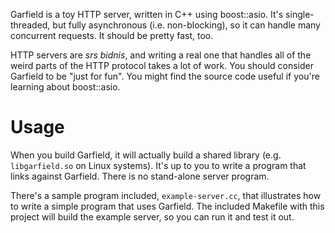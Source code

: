 Garfield is a toy HTTP server, written in C++ using boost::asio. It's
single-threaded, but fully asynchronous (i.e. non-blocking), so it can handle
many concurrent requests. It should be pretty fast, too.

HTTP servers are *srs bidnis*, and writing a real one that handles all of the
weird parts of the HTTP protocol takes a lot of work. You should consider
Garfield to be "just for fun". You might find the source code useful if you're
learning about boost::asio.

Usage
=====

When you build Garfield, it will actually build a shared library
(e.g. `libgarfield.so` on Linux systems). It's up to you to write a program that
links against Garfield. There is no stand-alone server program.

There's a sample program included, `example-server.cc`, that illustrates how to
write a simple program that uses Garfield. The included Makefile with this
project will build the example server, so you can run it and test it out.
